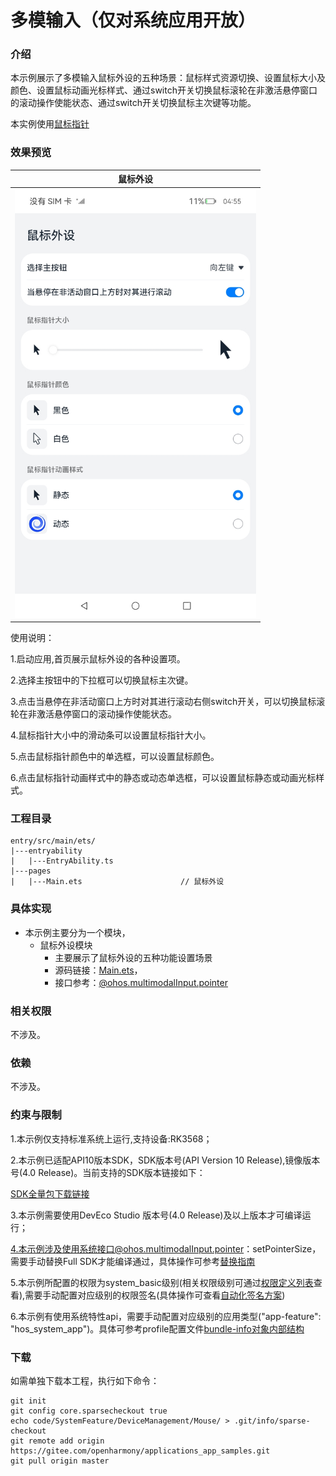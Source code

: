 # 多模输入（仅对系统应用开放）

### 介绍

本示例展示了多模输入鼠标外设的五种场景：鼠标样式资源切换、设置鼠标大小及颜色、设置鼠标动画光标样式、通过switch开关切换鼠标滚轮在非激活悬停窗口的滚动操作使能状态、通过switch开关切换鼠标主次键等功能。

本实例使用[鼠标指针](https://gitee.com/openharmony/docs/blob/master/zh-cn/application-dev/reference/apis-input-kit/js-apis-pointer.md)

### 效果预览

|鼠标外设|
|:------------------------------:|
|<img src="screenshots/devices/mouse.jpg" style="zoom:67%;" /> |

使用说明：

1.启动应用,首页展示鼠标外设的各种设置项。

2.选择主按钮中的下拉框可以切换鼠标主次键。

3.点击当悬停在非活动窗口上方时对其进行滚动右侧switch开关，可以切换鼠标滚轮在非激活悬停窗口的滚动操作使能状态。

4.鼠标指针大小中的滑动条可以设置鼠标指针大小。

5.点击鼠标指针颜色中的单选框，可以设置鼠标颜色。

6.点击鼠标指针动画样式中的静态或动态单选框，可以设置鼠标静态或动画光标样式。

### 工程目录
```
entry/src/main/ets/                 
|---entryability
|   |---EntryAbility.ts                    
|---pages
|   |---Main.ets                      // 鼠标外设
```

### 具体实现

* 本示例主要分为一个模块，
  * 鼠标外设模块
    * 主要展示了鼠标外设的五种功能设置场景
    * 源码链接：[Main.ets](entry/src/main/ets/pages/Main.ets)，
    * 接口参考：[@ohos.multimodalInput.pointer](https://gitee.com/openharmony/docs/blob/master/zh-cn/application-dev/reference/apis-input-kit/js-apis-pointer.md)

### 相关权限

不涉及。


### 依赖

不涉及。


### 约束与限制

1.本示例仅支持标准系统上运行,支持设备:RK3568；

2.本示例已适配API10版本SDK，SDK版本号(API Version 10 Release),镜像版本号(4.0 Release)。当前支持的SDK版本链接如下：

[SDK全量包下载链接](http://ci.openharmony.cn/workbench/cicd/dailybuild/detail/component)

3.本示例需要使用DevEco Studio 版本号(4.0 Release)及以上版本才可编译运行；

4.本示例涉及使用系统接口@ohos.multimodalInput.pointer：setPointerSize，需要手动替换Full SDK才能编译通过，具体操作可参考[替换指南](https://gitee.com/openharmony/docs/blob/master/zh-cn/application-dev/faqs/full-sdk-switch-guide.md)

5.本示例所配置的权限为system_basic级别(相关权限级别可通过[权限定义列表](https://docs.openharmony.cn/pages/v4.0/zh-cn/application-dev/security/permission-list.md/)查看),需要手动配置对应级别的权限签名(具体操作可查看[自动化签名方案](https://docs.openharmony.cn/pages/v4.0/zh-cn/application-dev/security/hapsigntool-overview.md/))

6.本示例有使用系统特性api，需要手动配置对应级别的应用类型("app-feature": "hos_system_app")。具体可参考profile配置文件[bundle-info对象内部结构](https://gitee.com/openharmony/docs/blob/eb73c9e9dcdd421131f33bb8ed6ddc030881d06f/zh-cn/application-dev/security/app-provision-structure.md#bundle-info%E5%AF%B9%E8%B1%A1%E5%86%85%E9%83%A8%E7%BB%93%E6%9E%84)

### 下载

如需单独下载本工程，执行如下命令：
```
git init
git config core.sparsecheckout true
echo code/SystemFeature/DeviceManagement/Mouse/ > .git/info/sparse-checkout
git remote add origin https://gitee.com/openharmony/applications_app_samples.git
git pull origin master

```